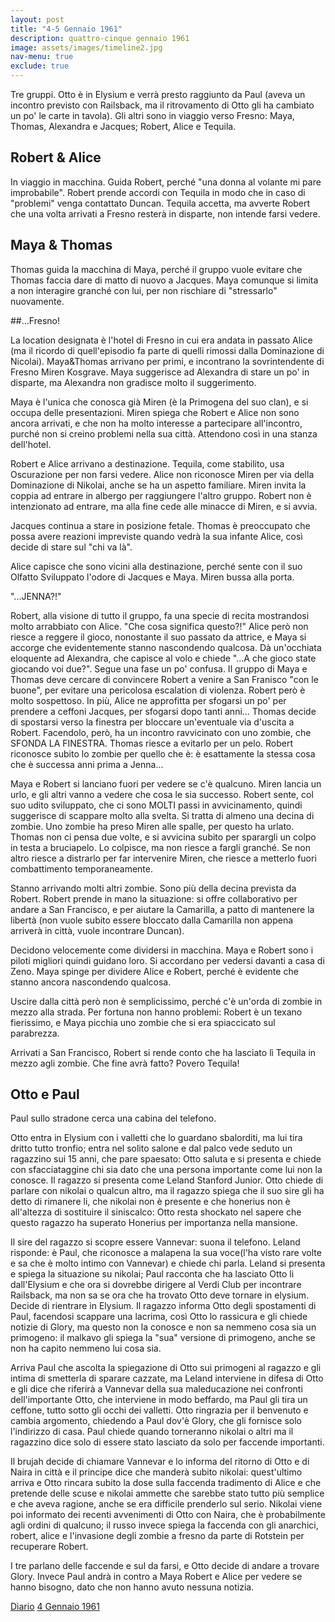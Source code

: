 ```yaml
---
layout: post
title: "4-5 Gennaio 1961"
description: quattro-cinque gennaio 1961
image: assets/images/timeline2.jpg
nav-menu: true
exclude: true
---
```


Tre gruppi.
Otto è in Elysium e verrà presto raggiunto da Paul (aveva un incontro previsto con Railsback, ma il ritrovamento di Otto gli ha cambiato un po' le carte in tavola).
Gli altri sono in viaggio verso Fresno: Maya, Thomas, Alexandra e Jacques; Robert, Alice e Tequila.

## Robert & Alice

In viaggio in macchina. Guida Robert, perché "una donna al volante mi pare improbabile".
Robert prende accordi con Tequila in modo che in caso di "problemi" venga contattato Duncan. Tequila accetta, ma avverte Robert che una volta arrivati a Fresno resterà in disparte, non intende farsi vedere.

## Maya & Thomas

Thomas guida la macchina di Maya, perché il gruppo vuole evitare che Thomas faccia dare di matto di nuovo a Jacques. Maya comunque si limita a non interagire granché con lui, per non rischiare di "stressarlo" nuovamente.

##...Fresno!

La location designata è l'hotel di Fresno in cui era andata in passato Alice (ma il ricordo di quell'episodio fa parte di quelli rimossi dalla Dominazione di Nicolai).
Maya&Thomas arrivano per primi, e incontrano la sovrintendente di Fresno Miren Kosgrave. Maya suggerisce ad Alexandra di stare un po' in disparte, ma Alexandra non gradisce molto il suggerimento.

Maya è l'unica che conosca già Miren (è la Primogena del suo clan), e si occupa delle presentazioni. Miren spiega che Robert e Alice non sono ancora arrivati, e che non ha molto interesse a partecipare all'incontro, purché non si creino problemi nella sua città.
Attendono così in una stanza dell'hotel.

Robert e Alice arrivano a destinazione. Tequila, come stabilito, usa Oscurazione per non farsi vedere. Alice non riconosce Miren per via della Dominazione di Nikolai, anche se ha un aspetto familiare.
Miren invita la coppia ad entrare in albergo per raggiungere l'altro gruppo. Robert non è intenzionato ad entrare, ma alla fine cede alle minacce di Miren, e si avvia.

Jacques continua a stare in posizione fetale. Thomas è preoccupato che possa avere reazioni impreviste quando vedrà la sua infante Alice, così decide di stare sul "chi va là".

Alice capisce che sono vicini alla destinazione, perché sente con il suo Olfatto Sviluppato l'odore di Jacques e Maya.
Miren bussa alla porta.

"...JENNA?!"

Robert, alla visione di tutto il gruppo, fa una specie di recita mostrandosi molto arrabbiato con Alice. "Che cosa significa questo?!"
Alice però non riesce a reggere il gioco, nonostante il suo passato da attrice, e Maya si accorge che evidentemente stanno nascondendo qualcosa. Dà un'occhiata eloquente ad Alexandra, che capisce al volo e chiede "...A che gioco state giocando voi due?".
Segue una fase un po' confusa. Il gruppo di Maya e Thomas deve cercare di convincere Robert a venire a San Franisco "con le buone", per evitare una pericolosa escalation di violenza. Robert però è molto sospettoso.
In più, Alice ne approfitta per sfogarsi un po' per prendere a ceffoni Jacques, per sfogarsi dopo tanti anni...
Thomas decide di spostarsi verso la finestra per bloccare un'eventuale via d'uscita a Robert. Facendolo, però, ha un incontro ravvicinato con uno zombie, che SFONDA LA FINESTRA. Thomas riesce a evitarlo per un pelo.
Robert riconosce subito  lo zombie per quello che è: è esattamente la stessa cosa che è successa anni prima a Jenna...

Maya e Robert si lanciano fuori per vedere se c'è qualcuno. Miren lancia un urlo, e gli altri vanno a vedere che cosa le sia successo.
Robert sente, col suo udito sviluppato, che ci sono MOLTI passi in avvicinamento, quindi suggerisce di scappare molto alla svelta. Si tratta di almeno una decina di zombie.
Uno zombie ha preso Miren alle spalle, per questo ha urlato. Thomas non ci pensa due volte, e si avvicina subito per sparargli un colpo in testa a bruciapelo. Lo colpisce, ma non riesce a fargli granché. Se non altro riesce a distrarlo per far intervenire Miren, che riesce a metterlo fuori combattimento temporaneamente.

Stanno arrivando molti altri zombie. Sono più della decina prevista da Robert. Robert prende in mano la situazione: si offre collaborativo per andare a San Francisco, e per aiutare la Camarilla, a patto di mantenere la libertà (non vuole subito essere bloccato dalla Camarilla non appena arriverà in città, vuole incontrare Duncan).

Decidono velocemente come dividersi in macchina. Maya e Robert sono i piloti migliori quindi guidano loro. Si accordano per vedersi davanti a casa di Zeno.
Maya spinge per dividere Alice e Robert, perché è evidente che stanno ancora nascondendo qualcosa.

Uscire dalla città però non è semplicissimo, perché c'è un'orda di zombie in mezzo alla strada. Per fortuna non hanno problemi: Robert è un texano fierissimo, e Maya picchia uno zombie che si era spiaccicato sul parabrezza.

Arrivati a San Francisco, Robert si rende conto che ha lasciato lì Tequila in mezzo agli zombie. Che fine avrà fatto? Povero Tequila!

## Otto e Paul
Paul sullo stradone cerca una cabina del telefono.

Otto entra in Elysium con i valletti che lo guardano sbalorditi, ma lui tira dritto tutto tronfio; entra nel solito salone e dal palco vede seduto un ragazzino sui 15 anni, che pare spaesato: Otto saluta e si presenta e chiede con sfacciataggine chi sia dato che una persona importante come lui non la conosce. Il ragazzo si presenta come Leland Stanford Junior. Otto chiede di parlare con nikolai o qualcun altro, ma il ragazzo spiega che il suo sire gli ha detto di rimanere li, che nikolai non è presente e che honerius non è all'altezza di sostituire il siniscalco: Otto resta shockato nel sapere che questo ragazzo ha superato Honerius per importanza nella mansione. 

Il sire del ragazzo si scopre essere Vannevar: suona il telefono. Leland risponde: è Paul, che riconosce a malapena la sua voce(l'ha visto rare volte e sa che è molto intimo con Vannevar) e chiede chi parla. Leland si presenta e spiega la situazione su nikolai; Paul racconta che ha lasciato Otto li dall'Elysium e che ora si dovrebbe dirigere al Verdi Club per incontrare Railsback, ma non sa se ora che ha trovato Otto deve tornare in elysium. Decide di rientrare in Elysium. Il ragazzo informa Otto degli spostamenti di Paul, facendosi scappare una lacrima, così Otto lo rassicura e gli chiede notizie di Glory, ma questo non la conosce e non sa nemmeno cosa sia un primogeno: il malkavo gli spiega la "sua" versione di primogeno, anche se non ha capito nemmeno lui cosa sia.

Arriva Paul che ascolta la spiegazione di Otto sui primogeni al ragazzo e gli intima di smetterla di sparare cazzate, ma Leland interviene in difesa di Otto e gli dice che riferirà a Vannevar della sua maleducazione nei confronti dell'importante Otto, che interviene in modo beffardo, ma Paul gli tira un ceffone, tutto sotto gli occhi dei valletti. Otto ringrazia per il benvenuto e cambia argomento, chiedendo a Paul dov'è Glory, che gli fornisce solo l'indirizzo di casa. Paul chiede quando torneranno nikolai o altri ma il ragazzino dice solo di essere stato lasciato da solo per faccende importanti.

Il brujah decide di chiamare Vannevar e lo informa del ritorno di Otto e di Naira in città e il principe dice che manderà subito nikolai: quest'ultimo arriva e Otto rincara subito la dose sulla faccenda tradimento di Alice e che pretende delle scuse e nikolai ammette che sarebbe stato tutto più semplice e che aveva ragione, anche se era difficile prenderlo sul serio. Nikolai viene poi informato dei recenti avvenimenti di Otto con Naira, che è probabilmente agli ordini di qualcuno; il russo invece spiega la faccenda con gli anarchici, robert, alice e l'invasione degli zombie a fresno da parte di Rotstein per recuperare Robert. 

I tre parlano delle faccende e sul da farsi, e Otto decide di andare a trovare Glory. Invece Paul andrà in contro a Maya Robert e Alice per vedere se hanno bisogno, dato che non hanno avuto nessuna notizia.

<a href="http://xabacadabra.com/cursed-legacy/diario" class="button">Diario</a>
<a href="4-gennaio-1961.html" class="button back">4 Gennaio 1961</a>
